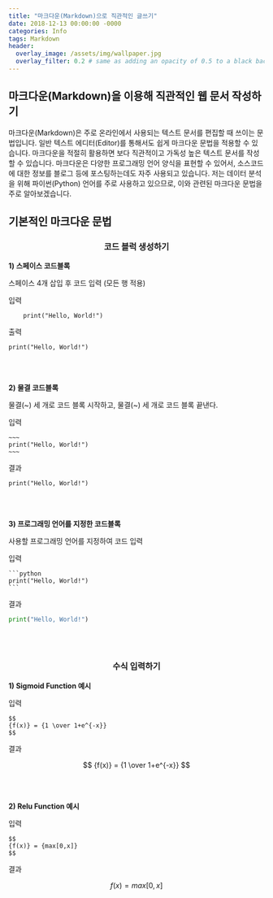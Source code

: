 ```yaml
---
title: "마크다운(Markdown)으로 직관적인 글쓰기"
date: 2018-12-13 00:00:00 -0000
categories: Info
tags: Markdown
header:
  overlay_image: /assets/img/wallpaper.jpg
  overlay_filter: 0.2 # same as adding an opacity of 0.5 to a black background
---
```

## 마크다운(Markdown)을 이용해 직관적인 웹 문서 작성하기

마크다운(Markdown)은 주로 온라인에서 사용되는 텍스트 문서를 편집할 때 쓰이는 문법입니다. 일반 텍스트 에디터(Editor)를 통해서도 쉽게 마크다운 문법을 적용할 수 있습니다. 마크다운을 적절히 활용하면 보다 직관적이고 가독성 높은 텍스트 문서를 작성할 수 있습니다. 마크다운은 다양한 프로그래밍 언어 양식을 표현할 수 있어서, 소스코드에 대한 정보를 블로그 등에 포스팅하는데도 자주 사용되고 있습니다. 저는 데이터 분석을 위해 파이썬(Python) 언어를 주로 사용하고 있으므로, 이와 관련된 마크다운 문법을 주로 알아보겠습니다.

## 기본적인 마크다운 문법

<center>

### 코드 블럭 생성하기

</center>

**1) 스페이스 코드블록**

스페이스 4개 삽입 후 코드 입력 (모든 행 적용)

입력

~~~
    print("Hello, World!")
~~~

출력

    print("Hello, World!")

<br><br>

**2) 물결 코드블록**

물결(~) 세 개로 코드 블록 시작하고, 물결(~) 세 개로 코드 블록 끝낸다.

입력

    ~~~
    print("Hello, World!")
    ~~~

결과

~~~
print("Hello, World!")
~~~

<br><br>

**3) 프로그래밍 언어를 지정한 코드블록**

사용할 프로그래밍 언어를 지정하여 코드 입력

입력

~~~
```python
print("Hello, World!")
```
~~~

결과

```python
print("Hello, World!")
```

<br><br>

<center>

### 수식 입력하기

</center>

**1) Sigmoid Function 예시**

입력

~~~
$$
{f(x)} = {1 \over 1+e^{-x}}
$$
~~~

결과

$$
{f(x)} = {1 \over 1+e^{-x}}
$$

<br><br>

**2) Relu Function 예시**

입력

~~~
$$
{f(x)} = {max[0,x]}
$$
~~~

결과

$$
{f(x)} = {max[0,x]}
$$
